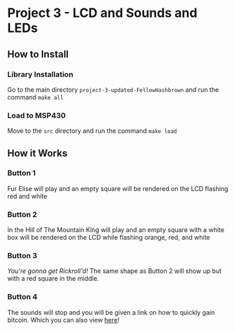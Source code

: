 # Project 3 - LCD and Sounds and LEDs

## How to Install

### Library Installation
Go to the main directory `project-3-updated-FellowHashbrown` and run the
command `make all`

### Load to MSP430
Move to the `src` directory and run the command `make load`

## How it Works

### Button 1
Fur Elise will play and an empty square will be rendered on the LCD flashing
red and white

### Button 2
In the Hill of The Mountain King will play and an empty square with a white
box will be rendered on the LCD while flashing orange, red, and white

### Button 3
*You're gonna get Rickroll'd!*
The same shape as Button 2 will show up but with a red square in the middle.

### Button 4
The sounds will stop and you will be given a link on how to quickly gain
bitcoin. Which you can also view [here](https://youtube.com/watch?v=dQw4w9WgXcQ)!
